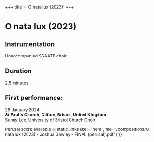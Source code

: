 +++
title = 'O nata lux (2023)'
+++

# O nata lux (2023)

## <b>Instrumentation</b>
Unaccompanied SSAATB choir

## <b>Duration</b>
2.5 minutes

## <b>First performance</b>:  
28 January 2024  
<b>St Paul's Church, Clifton, Bristol, United Kingdom</b>  
Sunny Lee, University of Bristol Church Choir  
   

Perusal score available {{ static_link(label="here", file="/compositions/O nata lux (2023) - Joshua Gawley - FINAL (perusal).pdf") }}
